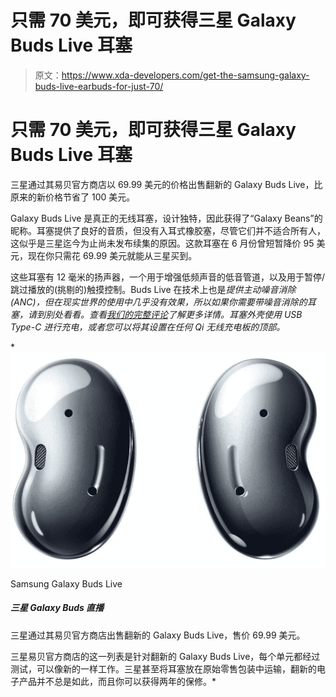 # 只需 70 美元，即可获得三星 Galaxy Buds Live 耳塞

> 原文：<https://www.xda-developers.com/get-the-samsung-galaxy-buds-live-earbuds-for-just-70/>

# 只需 70 美元，即可获得三星 Galaxy Buds Live 耳塞

三星通过其易贝官方商店以 69.99 美元的价格出售翻新的 Galaxy Buds Live，比原来的新价格节省了 100 美元。

Galaxy Buds Live 是真正的无线耳塞，设计独特，因此获得了“Galaxy Beans”的昵称。耳塞提供了良好的音质，但没有入耳式橡胶塞，尽管它们并不适合所有人，这似乎是三星迄今为止尚未发布续集的原因。这款耳塞在 6 月份曾短暂降价 95 美元，现在你只需花 69.99 美元就能从三星买到。

这些耳塞有 12 毫米的扬声器，一个用于增强低频声音的低音管道，以及用于暂停/跳过播放的(挑剔的)触摸控制。Buds Live 在技术上也是*提供主动噪音消除(ANC)，但在现实世界的使用中几乎没有效果，所以如果你需要带噪音消除的耳塞，请到别处看看。查看[我们的完整评论](https://www.xda-developers.com/samsung-galaxy-buds-live-review/)了解更多详情。耳塞外壳使用 USB Type-C 进行充电，或者您可以将其设置在任何 Qi 无线充电板的顶部。*

 *<picture>![These unique wireless earbuds are $100 right now at Amazon, Best Buy, and Samsung's eBay store.](img/638aa4769b6ed3488dc0a041b7d7285a.png)</picture> 

Samsung Galaxy Buds Live

##### 三星 Galaxy Buds 直播

三星通过其易贝官方商店出售翻新的 Galaxy Buds Live，售价 69.99 美元。

三星易贝官方商店的这一列表是针对翻新的 Galaxy Buds Live，每个单元都经过测试，可以像新的一样工作。三星甚至将耳塞放在原始零售包装中运输，翻新的电子产品并不总是如此，而且你可以获得两年的保修。*